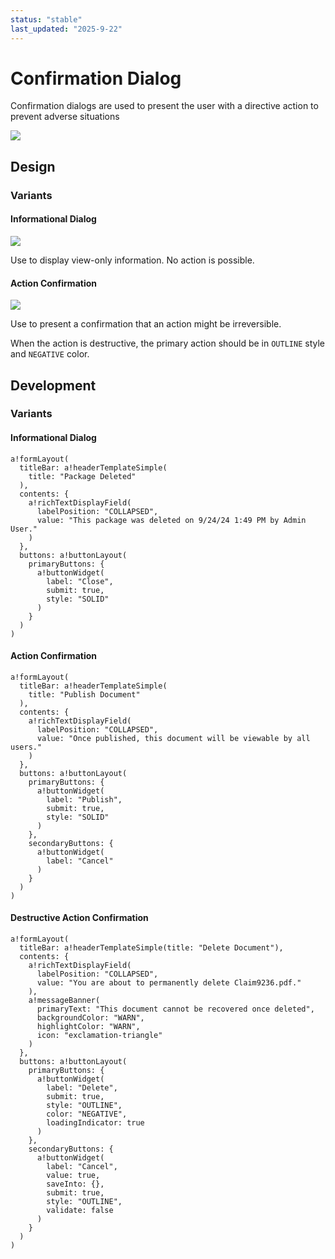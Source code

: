```yaml
---
status: "stable"
last_updated: "2025-9-22"
---
```


# Confirmation Dialog

Confirmation dialogs are used to present the user with a directive action to prevent adverse situations

![](https://github.com/user-attachments/assets/76632f64-4fb9-4dfc-b715-444a5152a0f4)

## Design

### Variants

#### Informational Dialog
![](https://github.com/user-attachments/assets/d3280a0a-9ebd-4db4-84b5-00f245a42f69)

Use to display view-only information. No action is possible. 

#### Action Confirmation

![](https://github.com/user-attachments/assets/6dc4276d-8777-415f-b7c6-bfce3cda0a92)

Use to present a confirmation that an action might be irreversible. 

When the action is destructive, the primary action should be in `OUTLINE` style and `NEGATIVE` color. 

## Development

### Variants

#### Informational Dialog 
```
a!formLayout(
  titleBar: a!headerTemplateSimple(
    title: "Package Deleted"
  ), 
  contents: {
    a!richTextDisplayField(
      labelPosition: "COLLAPSED",
      value: "This package was deleted on 9/24/24 1:49 PM by Admin User."
    )
  },
  buttons: a!buttonLayout(
    primaryButtons: {
      a!buttonWidget(
        label: "Close",
        submit: true,
        style: "SOLID"
      )
    }
  )
)
```

#### Action Confirmation
```
a!formLayout(
  titleBar: a!headerTemplateSimple(
    title: "Publish Document"
  ), 
  contents: {
    a!richTextDisplayField(
      labelPosition: "COLLAPSED",
      value: "Once published, this document will be viewable by all users."
    )
  },
  buttons: a!buttonLayout(
    primaryButtons: {
      a!buttonWidget(
        label: "Publish",
        submit: true,
        style: "SOLID"
      )
    }, 
    secondaryButtons: {
      a!buttonWidget(
        label: "Cancel"
      )
    }
  )
)
```

#### Destructive Action Confirmation 

```
a!formLayout(
  titleBar: a!headerTemplateSimple(title: "Delete Document"),
  contents: {
    a!richTextDisplayField(
      labelPosition: "COLLAPSED",
      value: "You are about to permanently delete Claim9236.pdf."
    ),
    a!messageBanner(
      primaryText: "This document cannot be recovered once deleted",
      backgroundColor: "WARN",
      highlightColor: "WARN",
      icon: "exclamation-triangle"
    )
  },
  buttons: a!buttonLayout(
    primaryButtons: {
      a!buttonWidget(
        label: "Delete",
        submit: true,
        style: "OUTLINE",
        color: "NEGATIVE",
        loadingIndicator: true
      )
    },
    secondaryButtons: {
      a!buttonWidget(
        label: "Cancel",
        value: true,
        saveInto: {},
        submit: true,
        style: "OUTLINE",
        validate: false
      )
    }
  )
)
```

